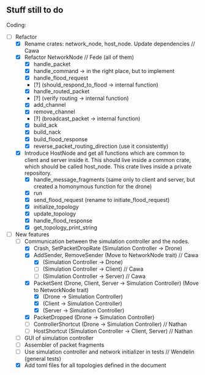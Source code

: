 ## Stuff still to do

Coding:
- [ ] Refactor
    - [X] Rename crates: network_node, host_node. Update dependencies // Cawa 
    - [X] Refactor NetworkNode // Fede (all of them)
        - [X] handle_packet
        - [X] handle_command -> in the right place, but to implement
        - [X] handle_flood_request
        - [?] (should_respond_to_flood -> internal function)
        - [X] handle_routed_packet
        - [?] (verify routing -> internal function)
        - [X] add_channel
        - [X] remove_channel
        - [?] (broadcast_packet -> internal function)
        - [X] build_ack
        - [X] build_nack
        - [X] build_flood_response
        - [X] reverse_packet_routing_direction (use it consistently)
    - [X] Introduce HostNode and get all functions which are common to client and server inside it. This should live inside a common crate, which should be called host_node. This crate lives inside a private repository.
        - [X] handle_message_fragments (same only to client and server, but created a homonymous function for the drone)
        - [X] run
        - [X] send_flood_request (rename to initiate_flood_request)
        - [X] initialize_topology
        - [X] update_topology
        - [X] handle_flood_response
        - [X] get_topology_print_string 
- [ ] New features
    - [ ] Communication between the simulation controller and the nodes.
        - [X] Crash, SetPacketDropRate (Simulation Controller -> Drone)
        - [X] AddSender, RemoveSender (Move to NetworkNode trait) // Cawa
            - [X] (Simulation Controller -> Drone)
            - [ ] (Simulation Controller -> Client) // Cawa
            - [ ] (Simulation Controller -> Server) // Cawa
        - [X] PacketSent (Drone, Client, Server -> Simulation Controller) (Move to NetworkNode trait)
            - [X] (Drone -> Simulation Controller)
            - [X] (Client -> Simulation Controller)
            - [X] (Server -> Simulation Controller)
        - [X] PacketDropped (Drone -> Simulation Controller)
        - [ ] ControllerShortcut (Drone -> Simulation Controller) // Nathan
        - [ ] HostShortcut (Simulation Controller -> Client, Server) // Nathan
    - [ ] GUI of simulation controller
    - [ ] Assembler of packet fragments
    - [ ] Use simulation controller and network initializer in tests // Wendelin (general tests)
    - [X] Add toml files for all topologies defined in the document
